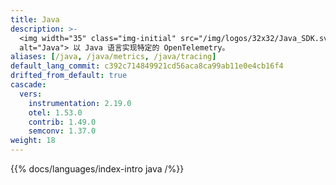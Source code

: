 ```yaml
---
title: Java
description: >-
  <img width="35" class="img-initial" src="/img/logos/32x32/Java_SDK.svg"
  alt="Java"> 以 Java 语言实现特定的 OpenTelemetry。
aliases: [/java, /java/metrics, /java/tracing]
default_lang_commit: c392c714849921cd56aca8ca99ab11e0e4cb16f4
drifted_from_default: true
cascade:
  vers:
    instrumentation: 2.19.0
    otel: 1.53.0
    contrib: 1.49.0
    semconv: 1.37.0
weight: 18
---
```


{{% docs/languages/index-intro java /%}}
